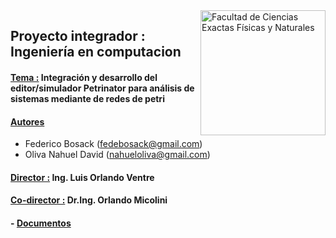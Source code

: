 <img src="https://drive.google.com/uc?export=view&id=1fBDbTvato9MGgCJ-yMGF_cw-f8K1AZ3K" title="Facultad de Ciencias Exactas Físicas y Naturales" width="200" img align="right"/>

## Proyecto integrador : Ingeniería en computacion 

#### <ins>Tema :</ins> Integración y desarrollo del editor/simulador Petrinator para análisis de sistemas mediante de redes de petri

#### <ins>Autores</ins> 
- Federico Bosack  (<fedebosack@gmail.com>)
- Oliva Nahuel David   (<nahueloliva@gmail.com>)

#### <ins>Director :</ins> Ing. Luis Orlando Ventre
#### <ins>Co-director :</ins> Dr.Ing. Orlando Micolini

#### - [Documentos](https://drive.google.com/drive/folders/1uNZ8VyM7oHyWAPjXcXDwKA1AN3WtBTnV?usp=sharing)
